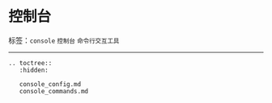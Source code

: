 # 控制台

标签：``console`` ``控制台`` ``命令行交互工具``

------------

```eval_rst
.. toctree::
   :hidden:

   console_config.md
   console_commands.md
```
